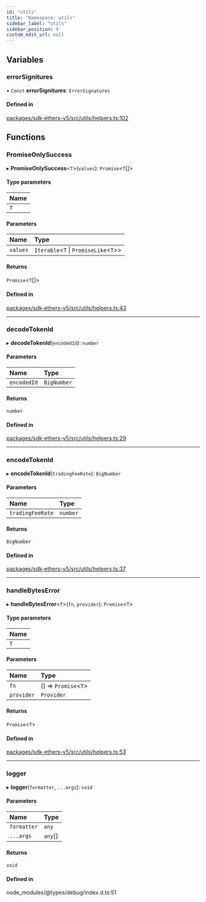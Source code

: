 ```yaml
---
id: "utils"
title: "Namespace: utils"
sidebar_label: "utils"
sidebar_position: 0
custom_edit_url: null
---
```


## Variables

### errorSignitures

• `Const` **errorSignitures**: `ErrorSignatures`

#### Defined in

[packages/sdk-ethers-v5/src/utils/helpers.ts:102](https://github.com/chromatic-protocol/sdk/blob/5882a5a/packages/sdk-ethers-v5/src/utils/helpers.ts#L102)

## Functions

### PromiseOnlySuccess

▸ **PromiseOnlySuccess**<`T`\>(`values`): `Promise`<`T`[]\>

#### Type parameters

| Name |
| :------ |
| `T` |

#### Parameters

| Name | Type |
| :------ | :------ |
| `values` | `Iterable`<`T` \| `PromiseLike`<`T`\>\> |

#### Returns

`Promise`<`T`[]\>

#### Defined in

[packages/sdk-ethers-v5/src/utils/helpers.ts:43](https://github.com/chromatic-protocol/sdk/blob/5882a5a/packages/sdk-ethers-v5/src/utils/helpers.ts#L43)

___

### decodeTokenId

▸ **decodeTokenId**(`encodedId`): `number`

#### Parameters

| Name | Type |
| :------ | :------ |
| `encodedId` | `BigNumber` |

#### Returns

`number`

#### Defined in

[packages/sdk-ethers-v5/src/utils/helpers.ts:29](https://github.com/chromatic-protocol/sdk/blob/5882a5a/packages/sdk-ethers-v5/src/utils/helpers.ts#L29)

___

### encodeTokenId

▸ **encodeTokenId**(`tradingFeeRate`): `BigNumber`

#### Parameters

| Name | Type |
| :------ | :------ |
| `tradingFeeRate` | `number` |

#### Returns

`BigNumber`

#### Defined in

[packages/sdk-ethers-v5/src/utils/helpers.ts:37](https://github.com/chromatic-protocol/sdk/blob/5882a5a/packages/sdk-ethers-v5/src/utils/helpers.ts#L37)

___

### handleBytesError

▸ **handleBytesError**<`T`\>(`fn`, `provider`): `Promise`<`T`\>

#### Type parameters

| Name |
| :------ |
| `T` |

#### Parameters

| Name | Type |
| :------ | :------ |
| `fn` | () => `Promise`<`T`\> |
| `provider` | `Provider` |

#### Returns

`Promise`<`T`\>

#### Defined in

[packages/sdk-ethers-v5/src/utils/helpers.ts:53](https://github.com/chromatic-protocol/sdk/blob/5882a5a/packages/sdk-ethers-v5/src/utils/helpers.ts#L53)

___

### logger

▸ **logger**(`formatter`, `...args`): `void`

#### Parameters

| Name | Type |
| :------ | :------ |
| `formatter` | `any` |
| `...args` | `any`[] |

#### Returns

`void`

#### Defined in

node_modules/@types/debug/index.d.ts:51
